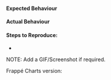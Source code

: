 #### Expected Behaviour

#### Actual Behaviour

#### Steps to Reproduce:
*

NOTE: Add a GIF/Screenshot if required.

Frappé Charts version:
